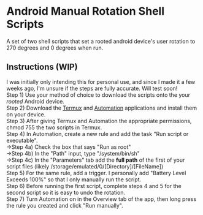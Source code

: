 # Android Manual Rotation Shell Scripts
A set of two shell scripts that set a rooted android device's user rotation to 270 degrees and 0 degrees when run.

## Instructions (WIP)
I was initially only intending this for personal use, and since I made it a few weeks ago, I'm unsure if the steps are fully accurate. Will test soon!\
Step 1) Use your method of choice to download the scripts onto the  your *rooted* Android device.\
Step 2) Download the [Termux](https://termux.dev/en/) and [Automation](https://f-droid.org/en/packages/com.jens.automation2/) applications and install them on your device.\
Step 3) After giving Termux and Automation the appropriate permissions, chmod 755 the two scripts in Termux.\
Step 4) In Automation, create a new rule and add the task "Run script or executable".\
->Step 4a) Check the box that says "Run as root"\
->Step 4b) In the "Path" input, type "/system/bin/sh"\
->Step 4c) In the "Parameters" tab add the **full path** of the first of your script files (likely /storage/emulated/0/\[Directory\]/\[FileName\])\
Step 5) For the same rule, add a trigger. I personally add "Battery Level Exceeds 100%" so that I only manually run the script.\
Step 6) Before running the first script, complete steps 4 and 5 for the second script so it is easy to undo the rotation.\
Step 7) Turn Automation on in the Overview tab of the app, then long press the rule you created and click "Run manually".
